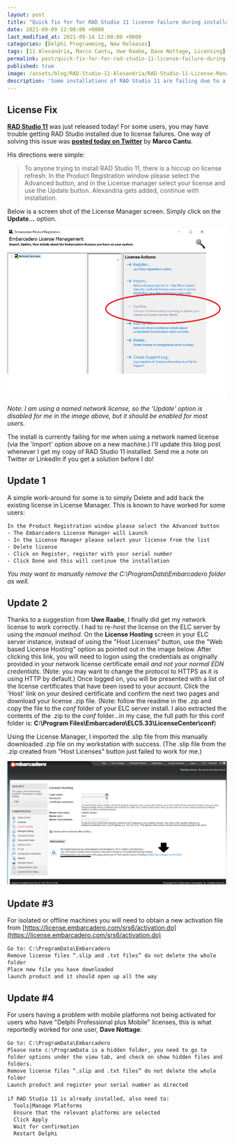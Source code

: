 ```yaml
---
layout: post
title: "Quick fix for for RAD Studio 11 license failure during installation"
date: 2021-09-09 12:00:00 +0000
last_modified_at: 2021-09-14 12:00:00 +0000
categories: [Delphi Programming, New Releases]
tags: [11 Alexandria, Marco Cantu, Uwe Raabe, Dave Nottage, Licensing]
permalink: post/quick-fix-for-for-rad-studio-11-license-failure-during-installation
published: true
image: /assets/blog/RAD-Studio-11-Alexandria/RAD-Studio-11-License-Manager-Fix-square.png
description: 'Some installations of RAD Studio 11 are failing due to a license error.  Use the "Update..." option in the License Manager to fix.'
---
```

## License Fix
[**RAD Studio 11**](https://www.embarcadero.com/products/rad-studio/whats-new-in-11-alexandria) was just released today! For some users, you may have trouble getting RAD Studio installed due to license failures. One way of solving this issue was [**posted today on Twitter**](https://twitter.com/marcocantu/status/1436032961808326660) by **Marco Cantu**.

His directions were simple:

> To anyone trying to install RAD Studio 11, there is a hiccup on license refresh: In the Product Registration window please select the Advanced button, and in the License manager select your license and use the Update button. Alexandria gets added, continue with installation.

Below is a screen shot of the License Manager screen. Simply click on the **Update...** option.

![Update fix for RAD Studio license problem screenshot](/assets/blog/RAD-Studio-11-Alexandria/RAD-Studio-11-License-Manager-Fix.png)

_Note: I am using a named network license, so the 'Update' option is disabled for me in the image above, but it should be enabled for most users._

The install is currently failing for me when using a network named license (via the 'Import' option above on a new machine.) I'll update this blog post whenever I get my copy of RAD Studio 11 installed. Send me a note on Twitter or LinkedIn if you get a solution before I do!

## Update 1
A simple work-around for some is to simply Delete and add back the existing license in License Manager. This is known to have worked for some users:

```
In the Product Registration window please select the Advanced button
- The Embarcadero License Manager will Launch
- In the License Manager please select your license from the list
- Delete license
- Click on Register, register with your serial number
- Click Done and this will continue the installation
```

_You may want to manually remove the C:\\ProgramData\\Embarcadero folder as well._

## Update 2
Thanks to a suggestion from **Uwe Raabe**, I finally did get my network license to work correctly. I had to re-host the license on the ELC server by using the _manual method_. On the **License Hosting** screen in your ELC server instance, instead of using the "Host Licenses" button, use the "Web based License Hosting" option as pointed out in the image below. After clicking this link, you will need to logon using the credentials as originally provided in your network license certificate email _and not your normal EDN credentials_. (Note: you may want to change the protocol to HTTPS as it is using HTTP by default.) Once logged on, you will be presented with a list of the license certificates that have been issed to your account. Click the 'Host' link on your desired certificate and confirm the next two pages and download your license .zip file. (Note: follow the readme in the .zip and copy the file to the _conf_ folder of your ELC server install. I also extracted the contents of the .zip to the _conf_ folder...in my case, the full path for this conf folder is: **C:\\Program Files\\Embarcadero\\ELC5.33\\LicenseCenter\\conf**)

Using the License Manager, I imported the .slip file from this manually downloaded .zip file on my workstation with success. (The .slip file from the .zip created from "Host Licenses" button just failed to work for me.)

![ELC Network License Hosting screenshot](/assets/blog/RAD-Studio-11-Alexandria/Network-License-Failing-ELC.png)

## Update #3
For isolated or offline machines you will need to obtain a new activation file from [https://license.embarcadero.com/srs6/activation.do](https://license.embarcadero.com/srs6/activation.do)

````
Go to: C:\ProgramData\Embarcadero
Remove license files “.slip and .txt files” do not delete the whole folder
Place new file you have downloaded
launch product and it should open up all the way
````

## Update #4
For users having a problem with mobile platforms not being activated for users who have "Delphi Professional plus Mobile" licenses, this is what reportedly worked for one user, **Dave Nottage**:

````
Go to: C:\ProgramData\Embarcadero
Please note c:\ProgramData is a hidden folder, you need to go to folder options under the view tab, and check on show hidden files and folders.
Remove license files “.slip and .txt files” do not delete the whole folder
Launch product and register your serial number as directed

if RAD Studio 11 is already installed, also need to:
  Tools|Manage Platforms
  Ensure that the relevant platforms are selected
  Click Apply
  Wait for confirmation
  Restart Delphi
````